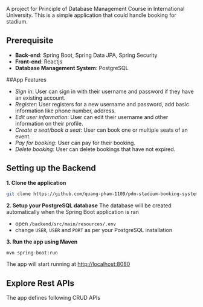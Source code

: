A project for Principle of Database Management Course in International University. This is a simple application that could handle booking for stadium.

## Prerequisite
- **Back-end**: Spring Boot, Spring Data JPA, Spring Security
- **Front-end**: Reactjs
- **Database Management System**: PostgreSQL

##App Features
* *Sign in*: User can sign in with their username and password if they have an existing account.
* *Register*: User registers for a new username and password, add basic information like phone number, address.
* *Edit user information*: User can edit their username and other information on their profile.
* *Create a seat/book a seat*: User can book one or multiple seats of an event.
* *Pay for booking*: User can pay for their booking.
* *Delete booking*: User can delete bookings that have not expired.

## Setting up the Backend
**1. Clone the application**

```bash
git clone https://github.com/quang-pham-1109/pdm-stadium-booking-system.git
```

**2. Setup your PostgreSQL database**
The database will be created automatically when the Spring Boot application is ran
+ open `/backend/src/main/resources/.env`
+ change `USER`, `USER` and `PORT` as per your PostgreSQL installation

**3. Run the app using Maven**
```bash
mvn spring-boot:run
```
The app will start running at <http://localhost:8080>

## Explore Rest APIs


The app defines following CRUD APIs
